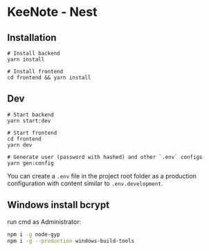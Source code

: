 # KeeNote - Nest

## Installation

```shell
# Install backend
yarn install

# Install frontend
cd frontend && yarn install
```

## Dev

```shell
# Start backend
yarn start:dev

# Start frontend
cd frontend
yarn dev

# Generate user (password with hashed) and other `.env` configs
yarn gen:config
```

You can create a `.env` file in the project root folder as a production configuration with content similar to `.env.development`.

## Windows install bcrypt

run cmd as Administrator:

```sh
npm i -g node-gyp
npm i -g --production windows-build-tools
```
